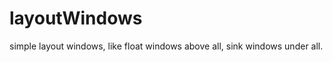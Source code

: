 layoutWindows
=============

simple layout windows, like float windows above all, sink windows under all.
